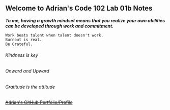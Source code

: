 ## Welcome to Adrian's Code 102 Lab 01b Notes

***To me, having a growth mindset means that you realize your own abilities can be developed through work and commitment.***

    Work beats talent when talent doesn't work.
    Burnout is real.
    Be Grateful.


###### Kindness is key
###### Onward and Upward
###### Gratitude is the attitude



~~[Adrian's GitHub Portfolio/Profile](https://github.com/hirobius)~~
